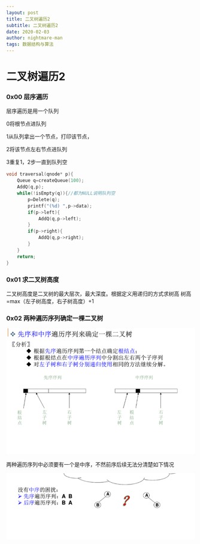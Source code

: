 ```yaml
---
layout: post
title: 二叉树遍历2
subtitle: 二叉树遍历2
date: 2020-02-03
author: nightmare-man
tags: 数据结构与算法
---
```

# 		二叉树遍历2

### 0x00 层序遍历

层序遍历是用一个队列

0将根节点进队列

1从队列拿出一个节点，打印该节点，

2将该节点左右节点进队列

3重复1，2步一直到队列空

```c
void traversal(qnode* p){
	Queue q=createQueue(100);
	AddQ(q,p);
	while(!isEmpty(q)){//都为NULL说明队列空
		p=Delete(q);
		printf("(%d) ",p->data);
		if(p->left){
			AddQ(q,p->left);
		}
		if(p->right){
			AddQ(q,p->right);
		}
	}
	return;	
}
```

### 0x01 求二叉树高度

二叉树高度是二叉树的最大层次，最大深度。根据定义用递归的方式求树高  树高=max（左子树高度，右子树高度）+1

### 0x02 两种遍历序列确定一棵二叉树

![TIM截图20200203170941](/assets/img/TIM截图20200203170941.png)

两种遍历序列中必须要有一个是中序，不然前序后续无法分清楚如下情况



![TIM截图20200203171140](/assets/img/TIM截图20200203171140.png)